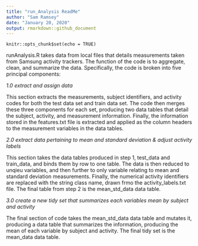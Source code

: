```yaml
---
title: "run_Analysis ReadMe"
author: "Sam Ramsey"
date: "January 20, 2020"
output: rmarkdown::github_document
---
```


```{r setup, include=FALSE}
knitr::opts_chunk$set(echo = TRUE)
```

runAnalysis.R takes data from local files that details measurements taken from Samsung activity trackers. The function of the code is to aggregate, clean, and summarize the data. Specifically, the code is broken into five principal components:

*1.0 extract and assign data*

This section extracts the measurements, subject identifiers, and activity codes for both the test data set and train data set. The code then merges these three components for each set, producing two data tables that detail the subject, activity, and measurement information. Finally, the information stored in the features.txt file is extracted and applied as the column headers to the measurement variables in the data tables.

*2.0 extract data pertaining to mean and standard deviation & adjust activity labels*

This section takes the data tables produced in step 1, test_data and train_data, and binds them by row to one table. The data is then reduced to unqieu variables, and then further to only variable relating to mean and standard deviation measurements. Finally, the numerical activity identifiers are replaced with the string class name, drawn frmo the activity_labels.txt file. The final table from step 2 is the mean_std_data data table.

*3.0 create a new tidy set that summarizes each variables mean by subject and activity*

The final section of code takes the mean_std_data data table and mutates it, producing a data table that summarizes the information, producing the mean of each variable by subject and activity. The final tidy set is the mean_data data table.